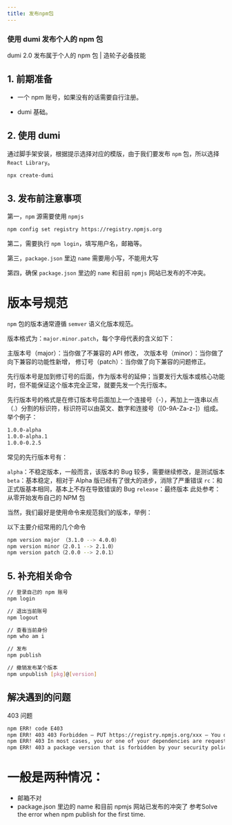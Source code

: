 ```yaml
---
title: 发布npm包
---
```

### 使用 dumi 发布个人的 npm 包
dumi 2.0 发布属于个人的 npm 包 | 造轮子必备技能
## 1. 前期准备
* 一个 npm 账号，如果没有的话需要自行注册。

* dumi 基础。

## 2. 使用 dumi
通过脚手架安装，根据提示选择对应的模版，由于我们要发布 `npm` 包，所以选择 `React Library`。

```bash
npx create-dumi
```
## 3. 发布前注意事项
第一，`npm` 源需要使用 `npmjs`

```bash
npm config set registry https://registry.npmjs.org
```
第二，需要执行 `npm login`，填写用户名，邮箱等。

第三，`package.json` 里边 `name` 需要用小写，不能用大写

第四，确保 `package.json` 里边的 `name` 和目前 `npmjs` 网站已发布的不冲突。

# 版本号规范
`npm` 包的版本通常遵循 `semver` 语义化版本规范。

版本格式为：`major.minor.patch`，每个字母代表的含义如下：

主版本号（major）：当你做了不兼容的 API 修改， 次版本号（minor）：当你做了向下兼容的功能性新增， 修订号（patch）：当你做了向下兼容的问题修正。

先行版本号是加到修订号的后面，作为版本号的延伸；当要发行大版本或核心功能时，但不能保证这个版本完全正常，就要先发一个先行版本。

先行版本号的格式是在修订版本号后面加上一个连接号（-），再加上一连串以点（.）分割的标识符，标识符可以由英文、数字和连接号（[0-9A-Za-z-]）组成。举个例子：

```bash
1.0​​.0-alpha
1.0.0-alpha.1
1.0.0-0.2.5
```
常见的先行版本号有：

`alpha`：不稳定版本，一般而言，该版本的 Bug 较多，需要继续修改，是测试版本
`beta`：基本稳定，相对于 Alpha 版已经有了很大的进步，消除了严重错误
`rc`：和正式版基本相同，基本上不存在导致错误的 Bug
`release`：最终版本
此处参考：从零开始发布自己的 NPM 包

当然，我们最好是使用命令来规范我们的版本，举例：

以下主要介绍常用的几个命令
```bash
npm version major （3.1.0 --> 4.0.0）
npm version minor（2.0.1 --> 2.1.0）
npm version patch（2.0.0 --> 2.0.1）
```
<!-- 至于 prexxx 开头的，以及 release 相关可以查询下述文档拓展学习。

文档指引：npm version -->

## 5. 补充相关命令
```bash
// 登录自己的 npm 账号
npm login

// 退出当前账号
npm logout

// 查看当前身份
npm who am i

// 发布
npm publish

// 撤销发布某个版本
npm unpublish [pkg]@[version]
```
## 解决遇到的问题
403 问题
```bash
npm ERR! code E403
npm ERR! 403 403 Forbidden — PUT https://registry.npmjs.org/xxx — You do not have permission to publish xxx. Are you logged in as the correct user?
npm ERR! 403 In most cases, you or one of your dependencies are requesting
npm ERR! 403 a package version that is forbidden by your security policy.
```
# 一般是两种情况：

* 邮箱不对
* package.json 里边的 name 和目前 npmjs 网站已发布的冲突了
参考Solve the error when npm publish for the first time.